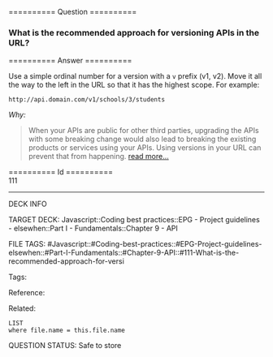 ========== Question ==========  

### What is the recommended approach for versioning APIs in the URL?  

========== Answer ==========  

Use a simple ordinal number for a version with a `v` prefix (v1, v2). Move it all the way to the left in the URL so that it has the highest scope. For example:

```
http://api.domain.com/v1/schools/3/students
```

_Why:_

> When your APIs are public for other third parties, upgrading the APIs with some breaking change would also lead to breaking the existing products or services using your APIs. Using versions in your URL can prevent that from happening. [read more...](https://apigee.com/about/blog/technology/restful-api-design-tips-versioning)

========== Id ==========  
111

---

DECK INFO

TARGET DECK: Javascript::Coding best practices::EPG - Project guidelines - elsewhen::Part I - Fundamentals::Chapter 9 - API

FILE TAGS: #Javascript::#Coding-best-practices::#EPG-Project-guidelines-elsewhen::#Part-I-Fundamentals::#Chapter-9-API::#111-What-is-the-recommended-approach-for-versi

Tags:

Reference:

Related:

```dataview
LIST
where file.name = this.file.name
````
QUESTION STATUS: Safe to store
